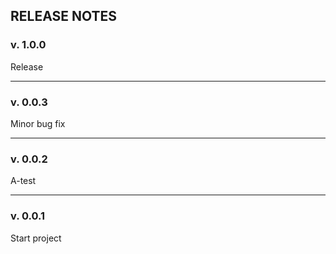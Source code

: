 ## RELEASE NOTES

### v. 1.0.0
Release 

---

### v. 0.0.3
Minor bug fix

---

### v. 0.0.2
A-test

---

### v. 0.0.1
Start project
